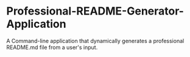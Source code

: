 # Professional-README-Generator-Application
A Command-line application that dynamically generates a professional README.md file from a user's input.
